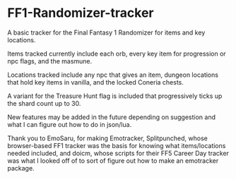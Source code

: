 # FF1-Randomizer-tracker

A basic tracker for the Final Fantasy 1 Randomizer for items and key locations.

Items tracked currently include each orb, every key item for progression or npc flags, and the masmune.

Locations tracked include any npc that gives an item, dungeon locations that hold key items in vanilla, and the locked Coneria chests.

A variant for the Treasure Hunt flag is included that progressively ticks up the shard count up to 30.

New features may be added in the future depending on suggestion and what I can figure out how to do in json/lua.

Thank you to EmoSaru, for making Emotracker, Splitpunched, whose browser-based FF1 tracker was the basis for knowing what items/locations needed included, and doicm, whose scripts for their FF5 Career Day tracker was what I looked off of to sort of figure out how to make an emotracker package.
